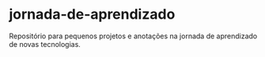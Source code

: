 # jornada-de-aprendizado
Repositório para pequenos projetos e anotações na jornada de aprendizado de novas tecnologias.
